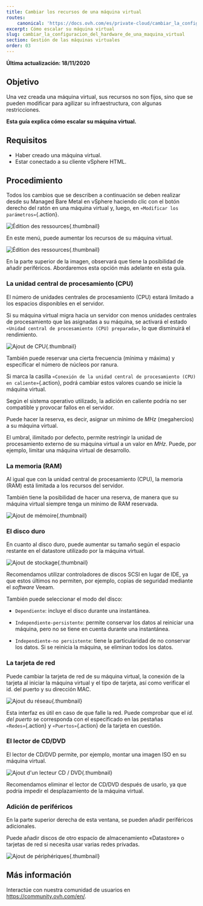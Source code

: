```yaml
---
title: Cambiar los recursos de una máquina virtual
routes:
    canonical: 'https://docs.ovh.com/es/private-cloud/cambiar_la_configuracion_del_hardware_de_una_maquina_virtual/'
excerpt: Cómo escalar su máquina virtual
slug: cambiar_la_configuracion_del_hardware_de_una_maquina_virtual
section: Gestión de las máquinas virtuales
order: 03
---
```


**Última actualización: 18/11/2020**

## Objetivo

Una vez creada una máquina virtual, sus recursos no son fijos, sino que se pueden modificar para agilizar su infraestructura, con algunas restricciones.

**Esta guía explica cómo escalar su máquina virtual.**

## Requisitos

- Haber creado una máquina virtual.
- Estar conectado a su cliente vSphere HTML.

## Procedimiento

Todos los cambios que se describen a continuación se deben realizar desde su Managed Bare Metal en vSphere haciendo clic con el botón derecho del ratón en una máquina virtual y, luego, en `«Modificar los parámetros»`{.action}.

![Édition des ressources](images/hardware01.png){.thumbnail}

En este menú, puede aumentar los recursos de su máquina virtual. 

![Édition des ressources](images/hardware02.png){.thumbnail}

En la parte superior de la imagen, observará que tiene la posibilidad de añadir periféricos. Abordaremos esta opción más adelante en esta guía.


### La unidad central de procesamiento (CPU)

El número de unidades centrales de procesamiento (CPU) estará limitado a los espacios disponibles en el servidor.

Si su máquina virtual migra hacia un servidor con menos unidades centrales de procesamiento que las asignadas a su máquina, se activará el estado `«Unidad central de procesamiento (CPU) preparada»`, lo que disminuirá el rendimiento.

![Ajout de CPU](images/hardware03.png){.thumbnail}

También puede reservar una cierta frecuencia (mínima y máxima) y especificar el número de núcleos por ranura.

Si marca la casilla `«Conexión de la unidad central de procesamiento (CPU) en caliente»`{.action}, podrá cambiar estos valores cuando se inicie la máquina virtual.

Según el sistema operativo utilizado, la adición en caliente podría no ser compatible y provocar fallos en el servidor.

Puede hacer la reserva, es decir, asignar un mínimo de *MHz* (megahercios) a su máquina virtual.

El umbral, ilimitado por defecto, permite restringir la unidad de procesamiento externo de su máquina virtual a un valor en *MHz*. Puede, por ejemplo, limitar una máquina virtual de desarrollo.


### La memoria (RAM)

Al igual que con la unidad central de procesamiento (CPU), la memoria (RAM) está limitada a los recursos del servidor.

También tiene la posibilidad de hacer una reserva, de manera que su máquina virtual siempre tenga un mínimo de RAM reservada.

![Ajout de mémoire](images/hardware04.png){.thumbnail}


### El disco duro

En cuanto al disco duro, puede aumentar su tamaño según el espacio restante en el datastore utilizado por la máquina virtual.

![Ajout de stockage](images/hardware05.png){.thumbnail}

Recomendamos utilizar controladores de discos SCSI en lugar de IDE, ya que estos últimos no permiten, por ejemplo, copias de seguridad mediante el <i>software</i> Veeam.

También puede seleccionar el modo del disco:

- `Dependiente`: incluye el disco durante una instantánea.

- `Independiente-persistente`: permite conservar los datos al reiniciar una máquina, pero no se tiene en cuenta durante una instantánea.

- `Independiente-no persistente`: tiene la particularidad de no conservar los datos. Si se reinicia la máquina, se eliminan todos los datos.


### La tarjeta de red

Puede cambiar la tarjeta de red de su máquina virtual, la conexión de la tarjeta al iniciar la máquina virtual y el tipo de tarjeta, así como verificar el id. del puerto y su dirección MAC.

![Ajout du réseau](images/hardware06.png){.thumbnail}

Esta interfaz es útil en caso de que falle la red. Puede comprobar que el *id. del puerto* se corresponda con el especificado en las pestañas `«Redes»`{.action} y `«Puertos»`{.action} de la tarjeta en cuestión.


### El lector de CD/DVD

El lector de CD/DVD permite, por ejemplo, montar una imagen ISO en su máquina virtual.

![Ajout d'un lecteur CD / DVD](images/hardware07.png){.thumbnail}

Recomendamos eliminar el lector de CD/DVD después de usarlo, ya que podría impedir el desplazamiento de la máquina virtual.


### Adición de periféricos

En la parte superior derecha de esta ventana, se pueden añadir periféricos adicionales.

Puede añadir discos de otro espacio de almacenamiento «Datastore» o tarjetas de red si necesita usar varias redes privadas.

![Ajout de périphériques](images/hardware08.png){.thumbnail}

## Más información

Interactúe con nuestra comunidad de usuarios en <https://community.ovh.com/en/>.
